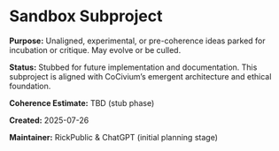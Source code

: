 <!-- Filename: README_sandbox.md -->
# Sandbox Subproject

**Purpose:**
Unaligned, experimental, or pre-coherence ideas parked for incubation or critique. May evolve or be culled.

**Status:**
Stubbed for future implementation and documentation. This subproject is aligned with CoCivium’s emergent architecture and ethical foundation.

**Coherence Estimate:**
TBD (stub phase)

**Created:** 2025-07-26

**Maintainer:** RickPublic & ChatGPT (initial planning stage)


